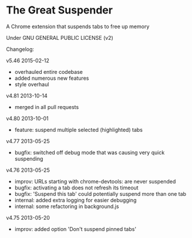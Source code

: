 The Great Suspender
===================
A Chrome extension that suspends tabs to free up memory

Under GNU GENERAL PUBLIC LICENSE (v2)

Changelog:

v5.46   2015-02-12
- overhauled entire codebase
- added numerous new features
- style overhaul

v4.81   2013-10-14
- merged in all pull requests

v4.80   2013-10-01
- feature:  suspend multiple selected (highlighted) tabs

v4.77   2013-05-25
- bugfix:   switched off debug mode that was causing very quick suspending

v4.76   2013-05-25
- improv:   URLs starting with chrome-devtools: are never suspended
- bugfix:   activating a tab does not refresh its timeout
- bugfix:   'Suspend this tab' could potentially suspend more than one tab
- internal: added extra logging for easier debugging
- internal: some refactoring in background.js

v4.75   2013-05-20
- improv:   added option 'Don't suspend pinned tabs'

